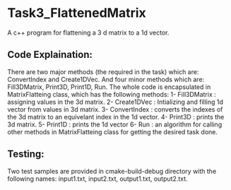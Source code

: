 # Task3_FlattenedMatrix
A c++ program for flattening a 3 d matrix to a 1d vector.

## Code Explaination:

There are two major methods (the required in the task) which are:
ConvertIndex and Create1DVec. 
And four minor methods which are:
Fill3DMatrix, Print3D, Print1D, Run.
The whole code is encapsulated in MatrixFlatteing class, which has the following methods:
1- Fill3DMatrix : assigning values in the 3d matrix.
2- Create1DVec : Intializing and filling 1d vector from values in 3d matrix.
3- ConvertIndex : converts the indexes of the 3d matrix to an equivelant index in the 1d vector.
4- Print3D : prints the 3d matrix.
5- Print1D : prints the 1d vector
6- Run : an algorithm for calling other methods in MatrixFlatteing class for getting the desired task done.  

## Testing:

Two test samples are provided in cmake-build-debug directory with the following names:
input1.txt, input2.txt, output1.txt, output2.txt.
